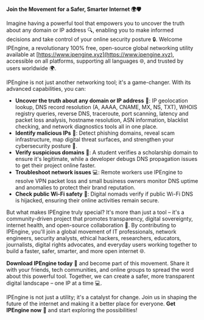 **Join the Movement for a Safer, Smarter Internet 🌍🛡️**

Imagine having a powerful tool that empowers you to uncover the truth about any domain or IP address 🔍, enabling you to make informed decisions and take control of your online security posture 🔒. Welcome IPEngine, a revolutionary 100% free, open-source global networking utility available at [https://www.ipengine.xyz](https://www.ipengine.xyz), accessible on all platforms, supporting all languages 🌐, and trusted by users worldwide 🌍.

IPEngine is not just another networking tool; it's a game-changer. With its advanced capabilities, you can:

*   **Uncover the truth about any domain or IP address** 🔎: IP geolocation lookup, DNS record resolution (A, AAAA, CNAME, MX, NS, TXT), WHOIS registry queries, reverse DNS, traceroute, port scanning, latency and packet loss analysis, hostname resolution, ASN information, blacklist checking, and network diagnostics tools all in one place.
*   **Identify malicious IPs** 👊: Detect phishing domains, reveal scam infrastructure, map digital threat surfaces, and strengthen your cybersecurity posture 🔐.
*   **Verify suspicious domains** 📝: A student verifies a scholarship domain to ensure it's legitimate, while a developer debugs DNS propagation issues to get their project online faster.
*   **Troubleshoot network issues** 💻: Remote workers use IPEngine to resolve VPN packet loss and small business owners monitor DNS uptime and anomalies to protect their brand reputation.
*   **Check public Wi-Fi safety** 📡: Digital nomads verify if public Wi-Fi DNS is hijacked, ensuring their online activities remain secure.

But what makes IPEngine truly special? It's more than just a tool – it's a community-driven project that promotes transparency, digital sovereignty, internet health, and open-source collaboration 🔗. By contributing to IPEngine, you'll join a global movement of IT professionals, network engineers, security analysts, ethical hackers, researchers, educators, journalists, digital rights advocates, and everyday users working together to build a faster, safer, smarter, and more open internet 🌐.

**Download IPEngine today** 🔗 and become part of this movement. Share it with your friends, tech communities, and online groups to spread the word about this powerful tool. Together, we can create a safer, more transparent digital landscape – one IP at a time 💻.

IPEngine is not just a utility; it's a catalyst for change. Join us in shaping the future of the internet and making it a better place for everyone. **Get IPEngine now** 🚀 and start exploring the possibilities!